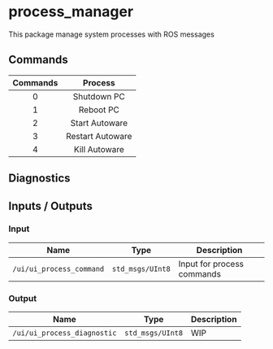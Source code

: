 # process_manager
This package manage system processes with ROS messages

## Commands

| Commands |     Process      |
|:--------:|:----------------:|
|    0     |   Shutdown PC    | 
|    1     |    Reboot PC     |
|    2     |  Start Autoware  |
|    3     | Restart Autoware |
|    4     |  Kill Autoware   |

## Diagnostics


## Inputs / Outputs

### Input

| Name                     | Type             | Description                |
|--------------------------|------------------|----------------------------|
| `/ui/ui_process_command` | `std_msgs/UInt8` | Input for process commands |

### Output

| Name                        | Type           | Description |
|-----------------------------| ---------------|-------------|
| `/ui/ui_process_diagnostic` |`std_msgs/UInt8`| WIP         |
